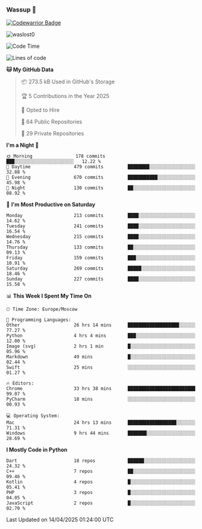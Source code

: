 ### Wassup 👋

[![Codewarrior Badge](https://www.codewars.com/users/waslost/badges/small)](https://www.codewars.com/users/waslost)

<p align="left"> <img src="https://komarev.com/ghpvc/?username=waslost0" alt="waslost0" /></p>

<!--START_SECTION:waka-->
![Code Time](http://img.shields.io/badge/Code%20Time-5%2C588%20hrs%209%20mins-blue)

![Lines of code](https://img.shields.io/badge/From%20Hello%20World%20I%27ve%20Written-1.5%20million%20lines%20of%20code-blue)

**🐱 My GitHub Data** 

> 📦 273.5 kB Used in GitHub's Storage 
 > 
> 🏆 5 Contributions in the Year 2025
 > 
> 💼 Opted to Hire
 > 
> 📜 64 Public Repositories 
 > 
> 🔑 29 Private Repositories 
 > 
**I'm a Night 🦉** 

```text
🌞 Morning                178 commits         ███░░░░░░░░░░░░░░░░░░░░░░   12.22 % 
🌆 Daytime                479 commits         ████████░░░░░░░░░░░░░░░░░   32.88 % 
🌃 Evening                670 commits         ███████████░░░░░░░░░░░░░░   45.98 % 
🌙 Night                  130 commits         ██░░░░░░░░░░░░░░░░░░░░░░░   08.92 % 
```
📅 **I'm Most Productive on Saturday** 

```text
Monday                   213 commits         ████░░░░░░░░░░░░░░░░░░░░░   14.62 % 
Tuesday                  241 commits         ████░░░░░░░░░░░░░░░░░░░░░   16.54 % 
Wednesday                215 commits         ████░░░░░░░░░░░░░░░░░░░░░   14.76 % 
Thursday                 133 commits         ██░░░░░░░░░░░░░░░░░░░░░░░   09.13 % 
Friday                   159 commits         ███░░░░░░░░░░░░░░░░░░░░░░   10.91 % 
Saturday                 269 commits         █████░░░░░░░░░░░░░░░░░░░░   18.46 % 
Sunday                   227 commits         ████░░░░░░░░░░░░░░░░░░░░░   15.58 % 
```


📊 **This Week I Spent My Time On** 

```text
🕑︎ Time Zone: Europe/Moscow

💬 Programming Languages: 
Other                    26 hrs 14 mins      ███████████████████░░░░░░   77.27 % 
Python                   4 hrs 4 mins        ███░░░░░░░░░░░░░░░░░░░░░░   12.00 % 
Image (svg)              2 hrs 1 min         █░░░░░░░░░░░░░░░░░░░░░░░░   05.96 % 
Markdown                 49 mins             █░░░░░░░░░░░░░░░░░░░░░░░░   02.44 % 
Swift                    25 mins             ░░░░░░░░░░░░░░░░░░░░░░░░░   01.27 % 

🔥 Editors: 
Chrome                   33 hrs 38 mins      █████████████████████████   99.07 % 
PyCharm                  18 mins             ░░░░░░░░░░░░░░░░░░░░░░░░░   00.93 % 

💻 Operating System: 
Mac                      24 hrs 13 mins      ██████████████████░░░░░░░   71.31 % 
Windows                  9 hrs 44 mins       ███████░░░░░░░░░░░░░░░░░░   28.69 % 
```

**I Mostly Code in Python** 

```text
Dart                     18 repos            ██████░░░░░░░░░░░░░░░░░░░   24.32 % 
C++                      7 repos             ██░░░░░░░░░░░░░░░░░░░░░░░   09.46 % 
Kotlin                   4 repos             █░░░░░░░░░░░░░░░░░░░░░░░░   05.41 % 
PHP                      3 repos             █░░░░░░░░░░░░░░░░░░░░░░░░   04.05 % 
JavaScript               2 repos             █░░░░░░░░░░░░░░░░░░░░░░░░   02.70 % 
```




 Last Updated on 14/04/2025 01:24:00 UTC
<!--END_SECTION:waka-->

